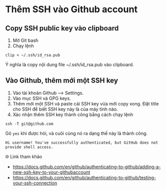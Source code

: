 # Thêm SSH vào Github account

## Copy SSH public key vào clipboard

1. Mở Git bash
2. Chạy lệnh

```
clip < ~/.ssh/id_rsa.pub
```

Ý nghĩa là copy nội dung file ~/.ssh/id_rsa.pub vào clipboard.

## Vào Github, thêm mới một SSH key

1. Vào tài khoản Github --> Settings.
2. Vào mục SSH và GPG keys.
3. Thêm mới một SSH và paste cái SSH key vừa mới copy xong. Đặt title cho SSH để biết SSH key này là của máy tính nào.
4. Xác nhận thêm SSH key thành công bằng cách chạy lệnh

```
ssh -T git@github.com
```

Gõ `yes` khi được hỏi, và cuôi cùng nó ra dạng thế này là thành công.

```
Hi username! You've successfully authenticated, but GitHub does not
provide shell access.
```

🌐 Link tham khảo

-   https://docs.github.com/en/github/authenticating-to-github/adding-a-new-ssh-key-to-your-githubaccount
-   https://docs.github.com/en/github/authenticating-to-github/testing-your-ssh-connection
